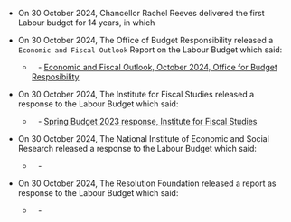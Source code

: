 - On 30 October 2024, Chancellor Rachel Reeves delivered the first Labour budget for 14 years, in which 




- On 30 October 2024, The Office of Budget Responsibility released a `Economic and Fiscal Outlook` Report on the Labour Budget which said:
	- ` ` - [Economic and Fiscal Outlook, October 2024, Office for Budget Resposibility]()
- On 30 October 2024, The Institute for Fiscal Studies released a response to the Labour Budget which said:
	- ` ` - [Spring Budget 2023 response, Institute for Fiscal Studies]()
- On 30 October 2024, The National Institute of Economic and Social Research released a response to the Labour Budget which said:
	- ` ` - []()
- On 30 October 2024, The Resolution Foundation released a report as response to the Labour Budget which said:
	- ` ` - []()